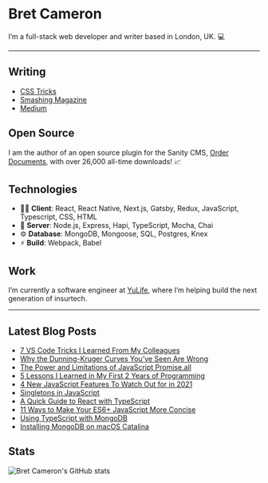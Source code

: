 # Bret Cameron

I’m a full-stack web developer and writer based in London, UK. 💻

<hr />

## Writing

- [CSS Tricks](https://css-tricks.com/author/bretcameron/)
- [Smashing Magazine](https://www.smashingmagazine.com/author/bret-cameron/)
- [Medium](https://medium.com/@bretcameron)

## Open Source

I am the author of an open source plugin for the Sanity CMS, [Order Documents](https://github.com/BretCameron/sanity-plugin-order-documents), with over 26,000 all-time downloads! 📈

## Technologies

- 🧑‍💻 **Client**: React, React Native, Next.js, Gatsby, Redux, JavaScript, Typescript, CSS, HTML
- 🤖 **Server**: Node.js, Express, Hapi, TypeScript, Mocha, Chai
- ⚙️ **Database**: MongoDB, Mongoose, SQL, Postgres, Knex
- ⚡ **Build**: Webpack, Babel

## Work

I’m currently a software engineer at [YuLife](https://yulife.com/), where I’m helping build the next generation of insurtech.

<hr />

## Latest Blog Posts

<!-- BLOG-POST-LIST:START -->
- [7 VS Code Tricks I Learned From My Colleagues](https://betterprogramming.pub/7-vs-code-tricks-i-learned-from-my-colleagues-6abb340601b4?source=rss-d4a4110b5d57------2)
- [Why the Dunning-Kruger Curves You’ve Seen Are Wrong](https://medium.com/curious/why-the-dunning-kruger-curves-youve-seen-are-wrong-beb944668aef?source=rss-d4a4110b5d57------2)
- [The Power and Limitations of JavaScript Promise.all](https://betterprogramming.pub/the-power-and-limitations-of-javascript-promise-all-6e1b53520e50?source=rss-d4a4110b5d57------2)
- [5 Lessons I Learned in My First 2 Years of Programming](https://betterprogramming.pub/5-lessons-i-learned-in-my-first-2-years-of-programming-18e43c652367?source=rss-d4a4110b5d57------2)
- [4 New JavaScript Features To Watch Out for in 2021](https://betterprogramming.pub/4-new-javascript-features-to-watch-out-for-in-2021-36b7d7d08745?source=rss-d4a4110b5d57------2)
- [Singletons in JavaScript](https://medium.com/@bretcameron/singletons-in-javascript-59655927b7d7?source=rss-d4a4110b5d57------2)
- [A Quick Guide to React with TypeScript](https://medium.com/@bretcameron/a-quick-guide-to-react-with-typescript-313fccd9ad89?source=rss-d4a4110b5d57------2)
- [11 Ways to Make Your ES6+ JavaScript More Concise](https://medium.com/@bretcameron/11-ways-to-make-your-es6-javascript-more-concise-a8b67087f06?source=rss-d4a4110b5d57------2)
- [Using TypeScript with MongoDB](https://medium.com/swlh/using-typescript-with-mongodb-393caf7adfef?source=rss-d4a4110b5d57------2)
- [Installing MongoDB on macOS Catalina](https://betterprogramming.pub/installing-mongodb-on-macos-catalina-aab1cbe0c836?source=rss-d4a4110b5d57------2)
<!-- BLOG-POST-LIST:END -->

## Stats

![Bret Cameron's GitHub stats](https://github-readme-stats.vercel.app/api?username=bretcameron&show_icons=true&count_private=true&hide_rank=true)
